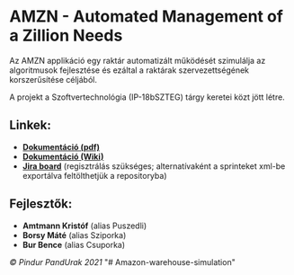 # AMZN - Automated Management of a Zillion Needs

Az AMZN applikáció egy raktár automatizált működését szimulálja az algoritmusok fejlesztése és ezáltal a raktárak szervezettségének korszerűsítése céljából.

A projekt a Szoftvertechnológia (IP-18bSZTEG) tárgy keretei közt jött létre.

## Linkek:
* [**Dokumentáció (pdf)**](https://szofttech.inf.elte.hu/szt-ab-2020212/group-04/pindur-pandurak/-/blob/master/amzn_dokumentacio.pdf)
* [**Dokumentáció (Wiki)**](https://szofttech.inf.elte.hu/szt-ab-2020212/group-04/pindur-pandurak/-/wikis/home)
* [**Jira board**](https://pindurpandurak.atlassian.net/jira/software/projects/AMZN/boards/1/roadmap?shared=&atlOrigin=eyJpIjoiZTk3ZjA3YWY5NWVkNDI2YWI0ZTg5YmVkZDA0OTBhZmUiLCJwIjoiaiJ9) (regisztrálás szükséges; alternatívaként a sprinteket xml-be exportálva feltölthetjük a repositoryba)

## Fejlesztők:
* **Amtmann Kristóf** (alias Puszedli)
* **Borsy Máté** (alias Sziporka)
* **Bur Bence** (alias Csuporka)

*© Pindur PandUrak 2021*
"# Amazon-warehouse-simulation" 

